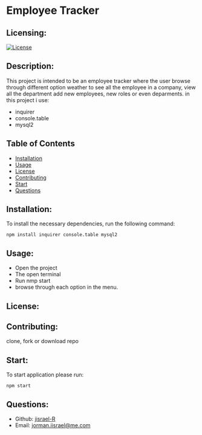# Employee Tracker
  
  
  ## Licensing:
  [![License](https://img.shields.io/badge/license--blue)](https://shields.io)
  
  ## Description:
  This project is intended to be an employee tracker where the user browse through different option weather to see all the employee in a company, view all the department add new employees, new roles or even deparments. in this project i use:
  
  - inquirer
  - console.table
  - mysql2

  



  ## Table of Contents 
  - [Installation](#installation)
  - [Usage](#usage)
  - [License](#license)
  - [Contributing](#contributing)
  - [Start](#start)
  - [Questions](#questions)
  
  ## Installation:
  To install the necessary dependencies, run the following command:

    npm install inquirer console.table mysql2
  
 
  ## Usage:
  - Open the project
  - The open terminal
  - Run nmp start
  - browse through each option in the menu.
  ## License:
 > 
  ## Contributing:
  clone, fork or download repo
  ## Start:
  To start application please run:
   
    npm start
  
  ## Questions:
  - Github: [jisrael-R](https://github.com/jisrael-R)
  - Email: jorman.iisrael@me.com 
  
  
 
#
  
 